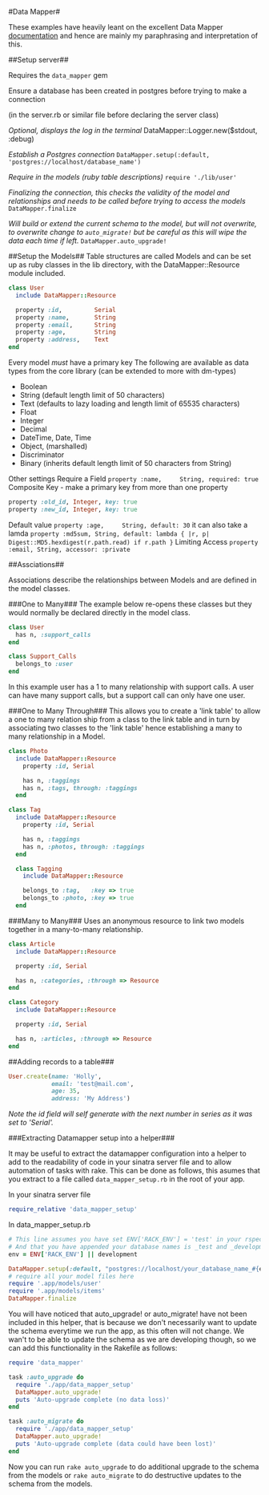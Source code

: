 #Data Mapper#

These examples have heavily leant on the excellent Data Mapper [documentation](http://datamapper.org/docs/) and hence are mainly my paraphrasing and interpretation of this.

##Setup server##

Requires the `data_mapper` gem

Ensure a database has been created in postgres before trying to make a connection

(in the server.rb or similar file before declaring the server class)

*Optional, displays the log in the terminal*
DataMapper::Logger.new($stdout, :debug)

*Establish a Postgres connection*
`DataMapper.setup(:default, 'postgres://localhost/database_name')`

*Require in the models (ruby table descriptions)*
`require './lib/user'`

*Finalizing the connection, this checks the validity of the model and relationships and needs to be called before trying to access the models*
`DataMapper.finalize`

*Will build or extend the current schema to the model, but will not overwrite, to overwrite change to `auto_migrate!` but be careful as this will wipe the data each time if left.*
`DataMapper.auto_upgrade!`

##Setup the Models##
Table structures are called Models and can be set up as ruby classes in the lib directory, with the DataMapper::Resource module included.
```ruby
class User
  include DataMapper::Resource

  property :id,         Serial
  property :name,       String
  property :email,      String
  property :age,        String
  property :address,    Text
end
```
Every model *must* have a primary key
The following are available as data types from the core library (can be extended to more with dm-types)
- Boolean
- String (default length limit of 50 characters)
- Text (defaults to lazy loading and length limit of 65535 characters)
- Float
- Integer
- Decimal
- DateTime, Date, Time
- Object, (marshalled)
- Discriminator
- Binary (inherits default length limit of 50 characters from String)

Other settings
Require a Field `property :name,     String, required: true`
Composite Key - make a primary key from more than one property
```ruby
property :old_id, Integer, key: true
property :new_id, Integer, key: true
```
Default value `property :age,     String, default: 30`
it can also take a lamda `property :md5sum, String, default: lambda { |r, p| Digest::MD5.hexdigest(r.path.read) if r.path }`
Limiting Access `property :email, String, accessor: :private`

##Assciations##

Associations describe the relationships between Models and are defined in the model classes.

###One to Many###
The example below re-opens these classes but they would normally be declared directly in the model class.

```ruby
class User
  has n, :support_calls
end

class Support_Calls
  belongs_to :user
end
```
In this example user has a 1 to many relationship with support calls. A user can have many support calls, but a support call can only have one user.

###One to Many Through###
This allows you to create a 'link table' to allow a one to many relation ship from a class to the link table and in turn by associating two classes to the 'link table' hence establishing a many to many relationship in a Model.

```ruby
class Photo
  include DataMapper::Resource
    property :id, Serial

    has n, :taggings
    has n, :tags, through: :taggings
  end

class Tag
  include DataMapper::Resource
    property :id, Serial

    has n, :taggings
    has n, :photos, through: :taggings
  end

  class Tagging
    include DataMapper::Resource

    belongs_to :tag,   :key => true
    belongs_to :photo, :key => true
  end
```

###Many to Many###
Uses an anonymous resource to link two models together in a many-to-many relationship.
```ruby
class Article
  include DataMapper::Resource

  property :id, Serial

  has n, :categories, :through => Resource
end

class Category
  include DataMapper::Resource

  property :id, Serial

  has n, :articles, :through => Resource
end
```

##Adding records to a table###
```ruby
User.create(name: 'Holly',
            email: 'test@mail.com',
            age: 35,
            address: 'My Address')
```

*Note the id field will self generate with the next number in series as it was set to 'Serial'.*

###Extracting Datamapper setup into a helper###

It may be useful to extract the datamapper configuration into a helper to add to the readability of code in your sinatra server file and to allow automation of tasks with rake. This can be done as follows, this asumes that you extract to a file called `data_mapper_setup.rb` in the root of your app.

In your sinatra server file

```ruby
require_relative 'data_mapper_setup'
```

In data_mapper_setup.rb

```ruby
# This line assumes you have set ENV['RACK_ENV'] = 'test' in your rspec(spec_helper.rb) or cuke(env.rb).
# And that you have appended your database names is _test and _development for test and development versions.
env = ENV['RACK_ENV'] || development

DataMapper.setup(:default, "postgres://localhost/your_database_name_#{env}")
# require all your model files here
require '.app/models/user'
require '.app/models/items'
DataMapper.finalize
```

You will have noticed that auto_upgrade! or auto_migrate! have not been included in this helper, that is because we don't necessarily want to update the schema everytime we run the app, as this often will not change. We wan't to be able to update the schema as we are developing though, so we can add this functionality in the Rakefile as follows:

```rake
require 'data_mapper'

task :auto_upgrade do
  require './app/data_mapper_setup'
  DataMapper.auto_upgrade!
  puts 'Auto-upgrade complete (no data loss)'
end

task :auto_migrate do
  require './app/data_mapper_setup'
  DataMapper.auto_upgrade!
  puts 'Auto-upgrade complete (data could have been lost)'
end
```

Now you can run `rake auto_upgrade` to do additional upgrade to the schema from the models or `rake auto_migrate` to do destructive updates to the schema from the models.